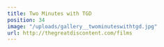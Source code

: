 ```yaml
---
title: Two Minutes with TGD
position: 34
image: "/uploads/gallery__twominuteswithtgd.jpg"
url: http://thegreatdiscontent.com/films
---
```


